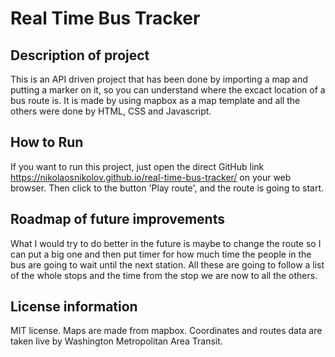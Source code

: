 # Real Time Bus Tracker
## Description of project
This is an API driven project that has been done by importing a map and putting a marker on it, so you can understand where the excact location of a bus route is. It is made by using mapbox as a map template and all the others were done by HTML, CSS and Javascript.
## How to Run
If you want to run this project, just open the direct GitHub link https://nikolaosnikolov.github.io/real-time-bus-tracker/ on your web browser. Then click to the button 'Play route', and the route is going to start.
## Roadmap of future improvements
What I would try to do better in the future is maybe to change the route so I can put a big one and then put timer for how much time the people in the bus are going to wait until the next station. All these are going to follow a list of the whole stops and the time from the stop we are now to all the others.
## License information
MIT license. Maps are made from mapbox. Coordinates and routes data are taken live by Washington Metropolitan Area Transit.

